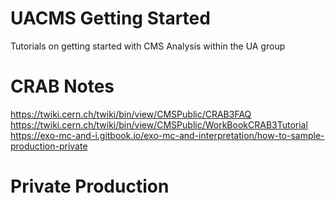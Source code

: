 # UACMS Getting Started
Tutorials on getting started with CMS Analysis within the UA group 

# CRAB Notes

https://twiki.cern.ch/twiki/bin/view/CMSPublic/CRAB3FAQ
https://twiki.cern.ch/twiki/bin/view/CMSPublic/WorkBookCRAB3Tutorial
https://exo-mc-and-i.gitbook.io/exo-mc-and-interpretation/how-to-sample-production-private

# Private Production

